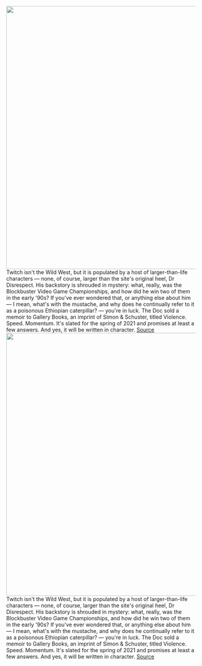 <img src='https://cdn.vox-cdn.com/thumbor/iYorICrAKkdWY-yptJ9X47W8rbg=/0x655:4480x6720/1200x800/filters:focal(1670x1478:2386x2194)/cdn.vox-cdn.com/uploads/chorus_image/image/66344059/1177961401.jpg.0.jpg' width='700px' /><br/>
Twitch isn't the Wild West, but it is populated by a host of larger-than-life characters — none, of course, larger than the site's original heel, Dr Disrespect. His backstory is shrouded in mystery: what, really, was the Blockbuster Video Game Championships, and how did he win two of them in the early '90s? If you've ever wondered that, or anything else about him — I mean, what's with the mustache, and why does he continually refer to it as a poisonous Ethiopian caterpillar? — you're in luck. The Doc sold a memoir to Gallery Books, an imprint of Simon & Schuster, titled Violence. Speed. Momentum. It's slated for the spring of 2021 and promises at least a few answers. And yes, it will be written in character.
<a href='https://www.theverge.com/2020/2/20/21145434/dr-disrespect-memoir-violence-speed-momentum-publish-date-twitch'> Source <a/><img src='https://cdn.vox-cdn.com/thumbor/iYorICrAKkdWY-yptJ9X47W8rbg=/0x655:4480x6720/1200x800/filters:focal(1670x1478:2386x2194)/cdn.vox-cdn.com/uploads/chorus_image/image/66344059/1177961401.jpg.0.jpg' width='700px' /><br/>
Twitch isn't the Wild West, but it is populated by a host of larger-than-life characters — none, of course, larger than the site's original heel, Dr Disrespect. His backstory is shrouded in mystery: what, really, was the Blockbuster Video Game Championships, and how did he win two of them in the early '90s? If you've ever wondered that, or anything else about him — I mean, what's with the mustache, and why does he continually refer to it as a poisonous Ethiopian caterpillar? — you're in luck. The Doc sold a memoir to Gallery Books, an imprint of Simon & Schuster, titled Violence. Speed. Momentum. It's slated for the spring of 2021 and promises at least a few answers. And yes, it will be written in character.
<a href='https://www.theverge.com/2020/2/20/21145434/dr-disrespect-memoir-violence-speed-momentum-publish-date-twitch'> Source <a/>